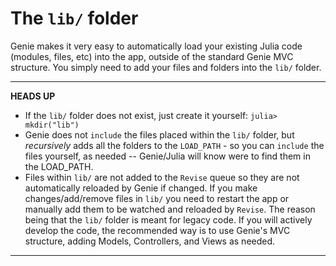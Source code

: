 # The `lib/` folder

Genie makes it very easy to automatically load your existing Julia code (modules, files, etc) into the app, outside of the standard Genie MVC structure. You simply need to add your files and folders into the `lib/` folder.

---
**HEADS UP**

* If the `lib/` folder does not exist, just create it yourself: `julia> mkdir("lib")`
* Genie does not `include` the files placed within the `lib/` folder, but _recursively_ adds all the folders to the `LOAD_PATH` - so you can `include` the files yourself, as needed -- Genie/Julia will know were to find them in the LOAD_PATH.
* Files within `lib/` are not added to the `Revise` queue so they are not automatically reloaded by Genie if changed. If you make changes/add/remove files in `lib/` you need to restart the app or manually add them to be watched and reloaded by `Revise`. The reason being that the `lib/` folder is meant for legacy code. If you will actively develop the code, the recommended way is to use Genie's MVC structure, adding Models, Controllers, and Views as needed.

---

